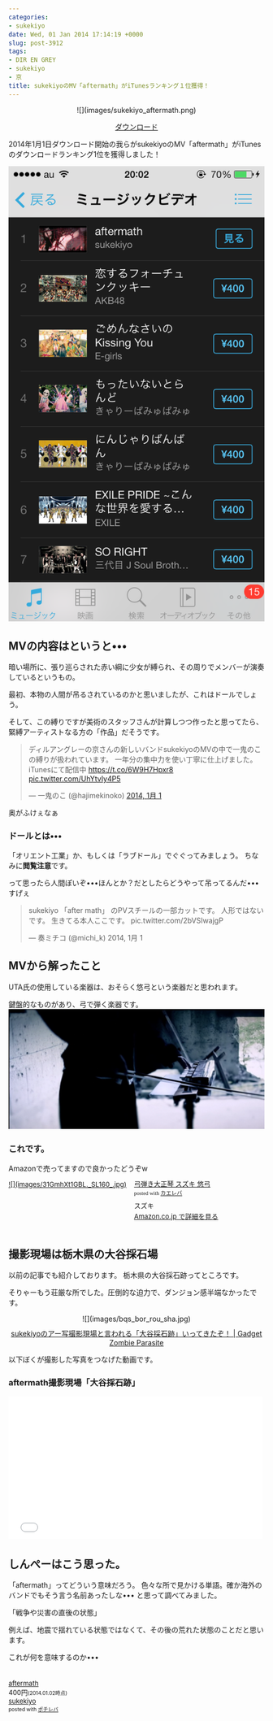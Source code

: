 ```yaml
---
categories:
- sukekiyo
date: Wed, 01 Jan 2014 17:14:19 +0000
slug: post-3912
tags:
- DIR EN GREY
- sukekiyo
- 京
title: sukekiyoのMV「aftermath」がiTunesランキング１位獲得！
---
```


<p style="text-align: center;">![](images/sukekiyo_aftermath.png)</p>
<p style="text-align: center;"><a href="https://itunes.apple.com/jp/music-video/aftermath/id768011894?uo=4&amp;at=11ld5P" target="itunes_store">ダウンロード</a></p>

2014年1月1日ダウンロード開始の我らがsukekiyoのMV「aftermath」がiTunesのダウンロードランキング1位を獲得しました！

<a href="images/a8de6500064ae008e7d682b57b69f959.png">![](images/a8de6500064ae008e7d682b57b69f959.png)</a>

<h2>MVの内容はというと•••</h2>
暗い場所に、張り巡らされた赤い綱に少女が縛られ、その周りでメンバーが演奏しているというもの。

最初、本物の人間が吊るされているのかと思いましたが、これはドールでしょう。

そして、この縛りですが美術のスタッフさんが計算しつつ作ったと思ってたら、緊縛アーティストなる方の「作品」だそうです。

<blockquote class="twitter-tweet" lang="ja"><p>ディルアングレーの京さんの新しいバンドsukekiyoのMVの中で一鬼のこの縛りが扱われています。&#10;一年分の集中力を使い丁寧に仕上げました。&#10;iTunesにて配信中&#10;<a href="https://t.co/6W9H7Hpxr8">https://t.co/6W9H7Hpxr8</a> <a href="http://t.co/UhYtvIy4P5">pic.twitter.com/UhYtvIy4P5</a></p>&mdash; 一鬼のこ (@hajimekinoko) <a href="https://twitter.com/hajimekinoko/statuses/418394145980301312">2014, 1月 1</a></blockquote>
<script async src="//platform.twitter.com/widgets.js" charset="utf-8"></script>

奥がふけぇなぁ



<h3>ドールとは•••</h3>
「オリエント工業」か、もしくは「ラブドール」でぐぐってみましょう。
ちなみに<b>閲覧注意</b>です。

って思ったら人間ぽいぞ•••ほんとか？だとしたらどうやって吊ってるんだ•••すげぇ

<blockquote class="twitter-tweet" lang="ja"><p>sukekiyo&#10;「after math」&#10;のPVスチールの一部カットです。&#10;&#10;人形ではないです。&#10;生きてる本人ここです。 pic.twitter.com/2bVSIwajgP</p>&mdash; 奏ミチコ (@michi_k) 2014, 1月 1</blockquote>
<script async src="//platform.twitter.com/widgets.js" charset="utf-8"></script>

<h2>MVから解ったこと</h2>
UTA氏の使用している楽器は、おそらく悠弓という楽器だと思われます。

鍵盤的なものがあり、弓で弾く楽器です。
<a href="images/53b4930e17ec01e768805b0cb20e9a11.png">![](images/53b4930e17ec01e768805b0cb20e9a11.png)</a>


<h3>これです。</h3>

Amazonで売ってますので良かったどうぞw
<div class="kaerebalink-box" style="text-align:left;padding-bottom:20px;font-size:small;/zoom: 1;overflow: hidden;"><div class="kaerebalink-image" style="float:left;margin:0 15px 10px 0;"><a href="http://www.amazon.co.jp/exec/obidos/ASIN/B0083DEKN4/warawareotoko-22/ref=nosim/" rel="nofollow" target="_blank">![](images/31GmhXt1GBL._SL160_.jpg)</a></div><div class="kaerebalink-info" style="line-height:120%;/zoom: 1;overflow: hidden;"><div class="kaerebalink-name" style="margin-bottom:10px;line-height:120%"><a href="http://www.amazon.co.jp/exec/obidos/ASIN/B0083DEKN4/warawareotoko-22/ref=nosim/" rel="nofollow" target="_blank">弓弾き大正琴 スズキ 悠弓</a><div class="kaerebalink-powered-date" style="font-size:8pt;margin-top:5px;font-family:verdana;line-height:120%">posted with <a href="http://kaereba.com" rel="nofollow" target="_blank">カエレバ</a></div></div><div class="kaerebalink-detail" style="margin-bottom:5px;"> スズキ     </div><div class="kaerebalink-link" style="margin-top: 5px"><a href="http://www.amazon.co.jp/exec/obidos/ASIN/B0083DEKN4/warawareotoko-22/ref=nosim/" rel="nofollow" target="_blank">Amazon.co.jp で詳細を見る</a></div></div><div class="booklink-footer" style="clear: left"></div></div>


<h2>撮影現場は栃木県の大谷採石場</h2>

以前の記事でも紹介しております。
栃木県の大谷採石跡ってところです。

そりゃーもう荘厳な所でした。圧倒的な迫力で、ダンジョン感半端なかったです。

<div class="kwout" style="text-align: center;">![](images/bqs_bor_rou_sha.jpg)<map id="map_95stjbqs" name="map_95stjbqs"><area coords="0,0,599,388" href="images/DSC01014.jpg" alt="" shape="rect" /></map><p style="margin-top: 10px; text-align: center;"><a href="https://www.warawareotoko.com/2013/12/01/post-3679/">sukekiyoのアー写撮影現場と言われる「大谷採石跡」いってきたぞ！ | Gadget Zombie Parasite</a></p></div>


以下ぼくが撮影した写真をつなげた動画です。

<h3>aftermath撮影現場「大谷採石跡」</h3>

<iframe width="500" height="281" src="//www.youtube.com/embed/RzU3YX6KLZk?rel=0" frameborder="0" allowfullscreen></iframe>



<h2>しんぺーはこう思った。</h2>

「aftermath」ってどういう意味だろう。
色々な所で見かける単語。確か海外のバンドでもそう言う名前あったしな•••
と思って調べてみました。

「戦争や災害の直後の状態」

例えば、地震で揺れている状態ではなくて、その後の荒れた状態のことだと思います。

これが何を意味するのか•••




<div class="pochireba" style="text-align:left;font-size:small;padding:20px 0;/zoom: 1;overflow: hidden;"><a href="https://itunes.apple.com/jp/music-video/aftermath/id768011894?uo=4&at=11ld5P" target="_blank" ></a><div class="pochi_info" style="text-align:left;/zoom: 1;overflow: hidden;"><div class="pochi_name"><a href="https://itunes.apple.com/jp/music-video/aftermath/id768011894?uo=4&at=11ld5P" target="_blank" >aftermath</a></div><div class="pochi_price" style="display:inline;">400円</div><div class="pochi_time" style="font-size:x-small;display:inline;">(2014.01.02時点)</div><div class="pochi_seller"><a href="https://itunes.apple.com/jp/artist/sukekiyo/id768011895?uo=4&at=11ld5P" target="_blank" >sukekiyo</a></div><div class="pochi_post" style="font-size:x-small;">posted with <a href="http://pochireba.com" rel="nofollow" target="_blank">ポチレバ</a></div></div><div class="pochireba-footer" style="clear: left"></div></div>